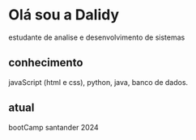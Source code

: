 
# Olá sou a Dalidy 

estudante de analise e desenvolvimento de sistemas


## conhecimento

javaScript
(html e css),
python,
java,
banco de dados.

## atual

bootCamp santander 2024
